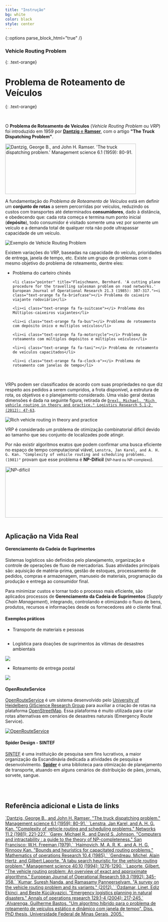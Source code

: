 ```yaml
---
title: "Instrução"
bg: white
color: black
style: center
---
```

{::options parse_block_html="true" /}

### Vehicle Routing Problem
{: .text-orange}

# Problema de Roteamento de Veículos
{: .text-orange}


<span class="fa-stack subtlecircle" style="font-size:100px; background: white">
  <i class="fa fa-circle fa-stack-2x text-white"></i>
  <i class="fa fa-car fa-stack-1x text-orange"></i>
</span>

<br>

O **Problema de Roteamento de Veículos** (*Vehicle Routing Problem* ou *VRP*) foi introduzido em 1959 por [**Dantzig** e **Ramser**](http://www.jstor.org/stable/2627477 "The Truck Dispatching Problem"), com o artigo **"The Truck Dispatching Problem"**.

<p></p>

<a href="http://www.jstor.org/stable/2627477" target="_blank" title="Dantzig, George B., and John H. Ramser. 'The truck dispatching problem.' Management science 6.1 (1959): 80-91." class="not-doted">
<img class="polaroid" src="img/the-truck-dispatching.png" alt="Dantzig, George B., and John H. Ramser. 'The truck dispatching problem.' Management science 6.1 (1959): 80-91." width="418" height="161">
</a>

<p></p>

A fundamentação do *Problema de Roteamento de Veículos* está em definir um **conjunto de rotas** a serem percorridas por veículos, reduzindo os custos com transportes até determinados **consumidores**, dado à distância, e obedecendo que: cada rota começa e termina num ponto inicial (**depósito**), todo consumidor é visitado somente uma vez por somente um veículo e a demanda total de qualquer rota não pode ultrapassar capacidade de um veículo.

<img class="polaroid" src="img/vrp.png" alt="Exemplo de Vehicle Routing Problem">

<br>

Existem variações do VRP, baseadas na capacidade do veículo, prioridades de entrega, janela de tempo, etc. Existe um grupo de problemas com o mesmo objetivo do problema de roteamento, dentre eles:

<ul>
    <li class="pointer" title="Edmonds, Jack, and Ellis L. Johnson. 'Matching, Euler tours and the Chinese postman.' Mathematical programming 5.1 (1973): 88-124."><i class="text-orange fa fa-envelope"></i> Problema do carteiro chinês</li>

    <li class="pointer" title="Fleischmann, Bernhard. 'A cutting plane procedure for the travelling salesman problem on road networks.' European Journal of Operational Research 21.3 (1985): 307-317."><i class="text-orange fa fa-briefcase"></i> Problema do caixeiro viajante rodoviário</li>

    <li><i class="text-orange fa fa-suitcase"></i> Problema dos Múltiplos-caixeiros viajantes</li>

    <li><i class="text-orange fa fa-bus"></i> Problema de roteamento com depósito único e multiplos veículos</li>

    <li><i class="text-orange fa fa-motorcycle"></i> Problema de roteamento com múltiplos depósitos e múltiplos veículos</li>

    <li><i class="text-orange fa fa-taxi"></i> Problema de roteamento de veículos capacitados</li>

    <li><i class="text-orange fa fa-clock-o"></i> Problema de roteamento com janelas de tempo</li>
</ul>

<br>

VRPs podem ser classificados de acordo com suas propriedades no que diz respeito aos pedidos a serem cumpridos, a frota disponível, a estrutura de rota, os objetivos e o planejamento considerado. Uma visão geral destas dimensões é dada na seguinte figura, retirada de <a href="http://link.springer.com/article/10.1007/s12159-012-0080-2" target="_blank">`Drexl, Michael. "Rich vehicle routing in theory and practice." Logistics Research 5.1-2 (2012): 47-63`</a>.

<img class="polaroid" src="img/drexl.png" alt="Rich vehicle routing in theory and practice">

<br>

VRP é considerado um problema de otimização combinatorial difícil devido ao tamanho que seu conjunto de localizades pode atingir. 

Por não existir algoritmos exatos que podem confirmar uma busca eficiente no espaço de tempo computacional viável, `Lenstra, Jan Karel, and A. H. G. Kan. "Complexity of vehicle routing and scheduling problems. (1981)"` provam que esse problema é **NP-Difícil** (<small>NP-hard ou NP-complexo</small>).

<a href="https://pt.wikipedia.org/wiki/NP-dif%C3%ADcil" target="_blank" title="NP-difícil" class="not-doted">
<img class="polaroid" src="img/wikipedia-np-hard.png" alt="NP-difícil" width="523" height="163">
</a>

<br>
<br>

<h2 class="text-blue">
    <i class="fa fa-arrow-down bounce-down"></i> Aplicação na Vida Real <i class="fa fa-arrow-down bounce-down"></i>
</h2>

<div class="slide">
<p></p>

#### **Gerenciamento da Cadeia de Suprimentos**

Sistemas logísticos são definidos pelo planejamento, organização e controle de operações de fluxo de mercadorias. Suas atividades principais são: aquisição de matéria-prima, gestão de estoques, processamento de pedidos, compras e armazenagem, manuseio de materiais, programação da produção e entrega ao consumidor final.

Para minimizar custos e tornar todo o processo mais eficiente, são aplicados processos de **Gerenciamento da Cadeia de Suprimentos** (*Supply Chain Management*), integrando, controlando e otimizando o fluxo de bens, produtos, recursos e informações desde os fornecedores até o cliente final.

#### Exemplos práticos

* Transporte de materiais e pessoas

<img src="http://am730.com.br/wp-content/uploads/2012/12/ITINERARIO-DO-ONIBUS-PETROLINA.jpg" alt="" class="polaroid">

* Logística para doações de suprimentos às vítimas de desastres ambientais

<img class="polaroid" src="http://www.charitywater.org/_files/blog/wp-content/uploads/2015/04/blog_post.jpg">

* Roteamento de entrega postal

<img src="http://www.tribunahoje.com/vgmidia/resize/320/324/imagens/58949_ext_arquivo.jpg" class="polaroid">

#### **OpenRouteService**

<a href="http://wiki.openstreetmap.org/wiki/OpenRouteService" target="_blank" title="OpenRouteService">OpenRouteService</a> é um sistema desenvolvido pelo [University of Heidelberg GIScience Research Group](http://giscience.uni-hd.de/) para auxiliar a criação de rotas na plataforma <a href="http://www.openstreetmap.org/" target="_blank" title="OpenStreetMap">OpenStreetMap</a>. Essa plataforma é muito utilizada para criar rotas alternativas em cenários de desastres naturais (Emergency Route Service).

<a href="http://www.openrouteservice.org/" title="OpenRouteService" target="_blank" class="not-doted">
    <img class="polaroid" src="http://wiki.openstreetmap.org/w/images/e/e2/ORS_EmergencyRouteService.png" alt="OpenRouteService">
</a>

<p></p>

#### **Spider Design - SINTEF**

<a href="http://www.sintef.no/" target="_blank">SINTEF</a> é uma instituição de pesquisa sem fins lucrativos, a maior organização da Escandinávia dedicada a atividades de pesquisa e desenvolvimento. <a href="http://www.sintef.no/projectweb/transportation-planning/software/spider/" target="_blank">**Spider**</a> é uma biblioteca para otimização de planejamento de transporte, atuando em alguns cenários de distribuição de pães, jornais, sorvete, sangue.

<img src="img/spider.png" alt="">

</div>

<br>
<br>

<h2 class="text-green">
    <i class="fa fa-arrow-down bounce-down"></i> Referência adicional e Lista de links <i class="fa fa-arrow-down bounce-down"></i>
</h2>

<div class="slide">
<p></p>

<a href="http://www.jstor.org/stable/2627477" target="_blank" title="The truck dispatching problem">
`Dantzig, George B., and John H. Ramser. "The truck dispatching problem." Management science 6.1 (1959): 80-91.`
</a>

<a href="http://onlinelibrary.wiley.com/doi/10.1002/net.3230110211/abstract" target="_blank" title="Complexity of vehicle routing and scheduling problems">
`Lenstra, Jan Karel, and A. H. G. Kan. "Complexity of vehicle routing and scheduling problems." Networks 11.2 (1981): 221-227.`
</a>

<a href="http://dl.acm.org/citation.cfm?id=578533" target="_blank" title="Computers and intractability : a guide to the theory of NP-completeness">
`Garey, Michael R., and David S. Johnson. "Computers and intractability : a guide to the theory of NP-completeness." San Francisco: W.H. Freeman (1979).`
</a>

<a href="http://doi.org/10.1287/moor.10.4.527" target="_blank" title="Bounds and heuristics for capacitated routing problems">
`Haimovich, M. A. R. K., and A. H. G. Rinnooy Kan. "Bounds and heuristics for capacitated routing problems." Mathematics of operations Research 10.4 (1985).`
</a>

<a href="http://doi.org/10.1287/mnsc.40.10.1276" target="_blank" title="A tabu search heuristic for the vehicle routing problem.">
`Gendreau, Michel, Alain Hertz, and Gilbert Laporte. "A tabu search heuristic for the vehicle routing problem." Management science 40.10 (1994): 1276-1290.`
</a>

<a href="http://doi.org/10.1016/0377-2217(92)90192-C" target="_blank" title="The vehicle routing problem: An overview of exact and approximate algorithms">
`Laporte, Gilbert. "The vehicle routing problem: An overview of exact and approximate algorithms." European Journal of Operational Research 59.3 (1992): 345-358.`
</a>

<a href="http://doi.org/10.4236/iim.2012.43010" target="_blank" title="A survey on the vehicle routing problem and its variants">
`Kumar, Suresh Nanda, and Ramasamy Panneerselvam. "A survey on the vehicle routing problem and its variants." (2012).`
</a>

<a href="http://doi.org/10.1023/B:ANOR.0000030690.27939.39" target="_blank" title="Emergency logistics planning in natural disasters.">
`Özdamar, Linet, Ediz Ekinci, and Beste Küçükyazici. "Emergency logistics planning in natural disasters." Annals of operations research 129.1-4 (2004): 217-245.`
</a>

<a href="http://www.dominiopublico.gov.br/pesquisa/DetalheObraForm.do?select_action=&amp;co_obra=185162" target="_blank" title="Um algoritmo híbrido para o problema de roteamento de veículos estático e dinâmico com janela de tempo">
`Alvarenga, Guilherme Bastos. "Um algoritmo híbrido para o problema de roteamento de veículos estático e dinâmico com janela de tempo". Diss. PhD thesis, Universidade Federal de Minas Gerais, 2005.`
</a>
</div>
